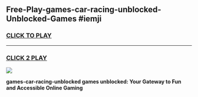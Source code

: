 
## Free-Play-games-car-racing-unblocked-Unblocked-Games #iemji
<h3>
<a href="https://news.freeplayer.one?title=games-car-racing-unblocked&ref=8M">CLICK TO PLAY</a></h3>
<hr>

<h3>
<a href="https://news.freeplayer.one?title=games-car-racing-unblocked&ref=8M">CLICK 2 PLAY</a>
  
</h3>

<a href="https://news.freeplayer.one?title=games-car-racing-unblocked&ref=8M"><img src="https://clearcache.store/games.png"></a>


**games-car-racing-unblocked games unblocked: Your Gateway to Fun and Accessible Online Gaming**
